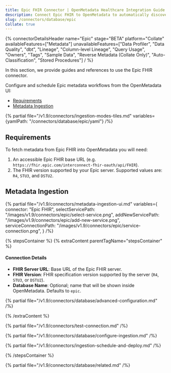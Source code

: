 ```yaml
---
title: Epic FHIR Connector | OpenMetadata Healthcare Integration Guide
description: Connect Epic FHIR to OpenMetadata to automatically discover, catalog, and manage your Epic FHIR metadata. Step-by-step configuration guide.
slug: /connectors/database/epic
Collate: true
---
```


{% connectorDetailsHeader
name="Epic"
stage="BETA"
platform="Collate"
availableFeatures=["Metadata"]
unavailableFeatures=["Data Profiler", "Data Quality", "dbt", "Lineage", "Column-level Lineage", "Query Usage", "Owners", "Tags", "Sample Data", "Reverse Metadata (Collate Only)", "Auto-Classification", "Stored Procedures"]
/ %}

In this section, we provide guides and references to use the Epic FHIR connector.

Configure and schedule Epic metadata workflows from the OpenMetadata UI:

- [Requirements](#requirements)
- [Metadata Ingestion](#metadata-ingestion)

{% partial file="/v1.9/connectors/ingestion-modes-tiles.md" variables={yamlPath: "/connectors/database/epic/yaml"} /%}

## Requirements

To fetch metadata from Epic FHIR into OpenMetadata you will need:

1. An accessible Epic FHIR base URL (e.g. `https://fhir.epic.com/interconnect-fhir-oauth/api/FHIR`).
2. The FHIR version supported by your Epic server. Supported values are: `R4`, `STU3`, and `DSTU2`.

## Metadata Ingestion

{% partial 
  file="/v1.9/connectors/metadata-ingestion-ui.md" 
  variables={
    connector: "Epic FHIR", 
    selectServicePath: "/images/v1.9/connectors/epic/select-service.png",
    addNewServicePath: "/images/v1.9/connectors/epic/add-new-service.png",
    serviceConnectionPath: "/images/v1.9/connectors/epic/service-connection.png",
} 
/%}

{% stepsContainer %}
{% extraContent parentTagName="stepsContainer" %}

#### Connection Details

- **FHIR Server URL**: Base URL of the Epic FHIR server.
- **FHIR Version**: FHIR specification version supported by the server (`R4`, `STU3`, or `DSTU2`).
- **Database Name**: Optional; name that will be shown inside OpenMetadata. Defaults to `epic`.

{% partial file="/v1.9/connectors/database/advanced-configuration.md" /%}

{% /extraContent %}

{% partial file="/v1.9/connectors/test-connection.md" /%}

{% partial file="/v1.9/connectors/database/configure-ingestion.md" /%}

{% partial file="/v1.9/connectors/ingestion-schedule-and-deploy.md" /%}

{% /stepsContainer %}

{% partial file="/v1.9/connectors/database/related.md" /%}
